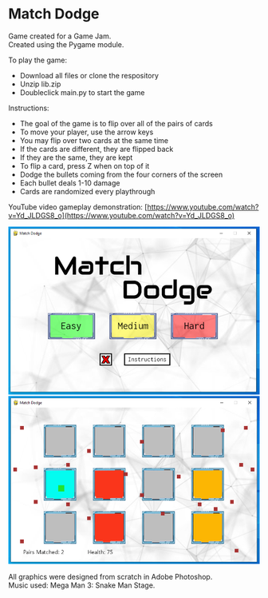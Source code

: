# Match Dodge

Game created for a Game Jam.\
Created using the Pygame module.

To play the game:
- Download all files or clone the respository
- Unzip lib.zip
- Doubleclick main.py to start the game

Instructions:
- The goal of the game is to flip over all of the pairs of cards
- To move your player, use the arrow keys
- You may flip over two cards at the same time
- If the cards are different, they are flipped back
- If they are the same, they are kept
- To flip a card, press Z when on top of it
- Dodge the bullets coming from the four corners of the screen
- Each bullet deals 1-10 damage
- Cards are randomized every playthrough

YouTube video gameplay demonstration: [https://www.youtube.com/watch?v=Yd_JLDGS8_o](https://www.youtube.com/watch?v=Yd_JLDGS8_o)

![Main page](https://github.com/DVDOSO/MatchDodge/blob/main/mainPage.PNG?raw=true)
![Gameplay](https://github.com/DVDOSO/MatchDodge/blob/main/gameplay.PNG?raw=true)

All graphics were designed from scratch in Adobe Photoshop.\
Music used: Mega Man 3: Snake Man Stage.
